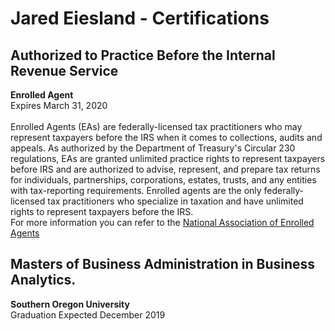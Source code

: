 # Jared Eiesland - Certifications
<html>
  <Body>
      <h2>Authorized to Practice Before the Internal Revenue Service</h2>
 <p><strong>Enrolled Agent</strong><br />Expires March 31, 2020<br /> 
 <br />Enrolled Agents (EAs) are federally-licensed tax practitioners who may represent taxpayers before the IRS when it comes to 
 collections, audits and appeals. As authorized by the Department of Treasury's Circular 230 regulations, EAs are granted unlimited
 practice rights to represent taxpayers before IRS and are authorized to advise, represent, and prepare tax returns for individuals,
 partnerships, corporations, estates, trusts, and any entities with tax-reporting requirements. Enrolled agents are the only federally-
 licensed tax practitioners who specialize in taxation and have unlimited rights to represent taxpayers before the IRS.
 <br /> For more information you can refer to the 
 <a href="https://www.naea.org/educating-america/what-enrolled-agent">National Association of Enrolled Agents</a>
 
 </p>
      

<h2>Masters of Business Administration in Business Analytics.</h2>
 <p><strong>Southern Oregon University</strong><br />Graduation Expected December 2019<br /> 
</body>
</html>
